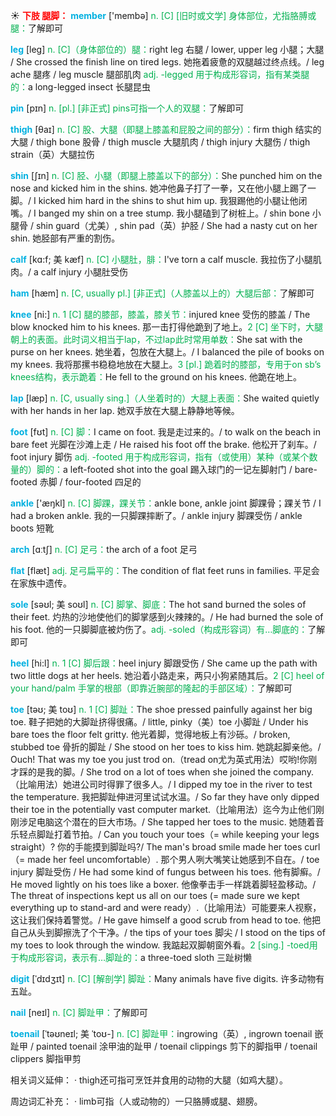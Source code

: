 ☀ <font color="red">**下肢 腿脚：**</font>
<font color="sky blue">**member**</font> ['membə] 
<font color="#00b050">n. [C] [旧时或文学] 身体部位，尤指胳膊或腿：</font>了解即可

<font color="sky blue">**leg**</font> [leɡ] 
<font color="#00b050">n. [C]（身体部位的）腿：</font>right leg 右腿 / lower, upper leg 小腿；大腿 / She crossed the finish line on tired legs. 她拖着疲惫的双腿越过终点线。/ leg ache 腿疼 / leg muscle 腿部肌肉 <font color="#00b050">adj. -legged 用于构成形容词，指有某类腿的：</font>a long-legged insect 长腿昆虫

<font color="sky blue">**pin**</font> [pɪn] 
<font color="#00b050">n. [pl.] [非正式] pins可指一个人的双腿：</font>了解即可
           
<font color="sky blue">**thigh**</font> [θaɪ]
<font color="#00b050">n. [C] 股、大腿（即腿上膝盖和屁股之间的部分）：</font>firm thigh 结实的大腿 / thigh bone 股骨 / thigh muscle 大腿肌肉 / thigh injury 大腿伤 / thigh strain（英）大腿拉伤
           
<font color="sky blue">**shin**</font> [ʃɪn]
<font color="#00b050">n. [C] 胫、小腿（即腿上膝盖以下的部分）：</font>She punched him on the nose and kicked him in the shins. 她冲他鼻子打了一拳，又在他小腿上踢了一脚。/ I kicked him hard in the shins to shut him up. 我狠踢他的小腿让他闭嘴。/ I banged my shin on a tree stump. 我小腿磕到了树桩上。/ shin bone 小腿骨 / shin guard（尤美）, shin pad（英）护胫 / She had a nasty cut on her shin. 她胫部有严重的割伤。
           
<font color="sky blue">**calf**</font> [kɑ:f; 美 kæf]
<font color="#00b050">n. [C] 小腿肚，腓：</font>I've torn a calf muscle. 我拉伤了小腿肌肉。/ a calf injury 小腿肚受伤

<font color="sky blue">**ham**</font> [hæm] 
<font color="#00b050">n. [C, usually pl.] [非正式]（人膝盖以上的）大腿后部：</font>了解即可

<font color="sky blue">**knee**</font> [ni:] 
<font color="#00b050">n. 1 [C] 腿的膝部，膝盖，膝关节：</font>injured knee 受伤的膝盖 / The blow knocked him to his knees. 那一击打得他跪到了地上。<font color="#00b050">2 [C] 坐下时，大腿朝上的表面。此时词义相当于lap，不过lap此时常用单数：</font>She sat with the purse on her knees. 她坐着，包放在大腿上。/ I balanced the pile of books on my knees. 我将那摞书稳稳地放在大腿上。<font color="#00b050">3 [pl.] 跪着时的膝部，专用于on sb’s knees结构，表示跪着：</font>He fell to the ground on his knees. 他跪在地上。

<font color="sky blue">**lap**</font> [læp] 
<font color="#00b050">n. [C, usually sing.]（人坐着时的）大腿上表面：</font>She waited quietly with her hands in her lap. 她双手放在大腿上静静地等候。

<font color="sky blue">**foot**</font> [fʊt] 
<font color="#00b050">n. [C] 脚：</font>I came on foot. 我是走过来的。/ to walk on the beach in bare feet 光脚在沙滩上走 / He raised his foot off the brake. 他松开了刹车。/ foot injury 脚伤 <font color="#00b050">adj. -footed 用于构成形容词，指有（或使用）某种（或某个数量的）脚的：</font>a left-footed shot into the goal 踢入球门的一记左脚射门 / bare-footed 赤脚 / four-footed 四足的

<font color="sky blue">**ankle**</font> ['æŋkl] 
<font color="#00b050">n. [C] 脚踝，踝关节：</font>ankle bone, ankle joint 脚踝骨；踝关节 / I had a broken ankle. 我的一只脚踝摔断了。/ ankle injury 脚踝受伤 / ankle boots 短靴

<font color="sky blue">**arch**</font> [ɑːtʃ] 
<font color="#00b050">n. [C] 足弓：</font>the arch of a foot 足弓

<font color="sky blue">**flat**</font> [flæt] 
<font color="#00b050">adj. 足弓扁平的：</font>The condition of flat feet runs in families. 平足会在家族中遗传。
           
<font color="sky blue">**sole**</font> [səʊl; 美 soʊl]
<font color="#00b050">n. [C] 脚掌、脚底：</font>The hot sand burned the soles of their feet. 灼热的沙地使他们的脚掌感到火辣辣的。/ He had burned the sole of his foot. 他的一只脚脚底被灼伤了。<font color="#00b050">adj. -soled（构成形容词）有…脚底的：</font>了解即可

<font color="sky blue">**heel**</font> [hi:l] 
<font color="#00b050">n. 1 [C] 脚后跟：</font>heel injury 脚跟受伤 / She came up the path with two little dogs at her heels. 她沿着小路走来，两只小狗紧随其后。<font color="#00b050">2 [C] heel of your hand/palm 手掌的根部（即靠近腕部的隆起的手部区域）：</font>了解即可
           
<font color="sky blue">**toe**</font> [təʊ; 美 toʊ]
<font color="#00b050">n. 1 [C] 脚趾：</font>The shoe pressed painfully against her big toe. 鞋子把她的大脚趾挤得很痛。/ little, pinky（美）toe 小脚趾 / Under his bare toes the floor felt gritty. 他光着脚，觉得地板上有沙砾。/ broken, stubbed toe 骨折的脚趾 / She stood on her toes to kiss him. 她跳起脚亲他。/ Ouch! That was my toe you just trod on.（tread on尤为英式用法）哎哟!你刚才踩的是我的脚。/ She trod on a lot of toes when she joined the company.（比喻用法）她进公司时得罪了很多人。/ I dipped my toe in the river to test the temperature. 我把脚趾伸进河里试试水温。/ So far they have only dipped their toe in the potentially vast computer market.（比喻用法）迄今为止他们刚刚涉足电脑这个潜在的巨大市场。/ She tapped her toes to the music. 她随着音乐轻点脚趾打着节拍。/ Can you touch your toes（= while keeping your legs straight）? 你的手能摸到脚趾吗?/ The man's broad smile made her toes curl（= made her feel uncomfortable）. 那个男人咧大嘴笑让她感到不自在。/ toe injury 脚趾受伤 / He had some kind of fungus between his toes. 他有脚癣。/ He moved lightly on his toes like a boxer. 他像拳击手一样跳着脚轻盈移动。/ The threat of inspections kept us all on our toes (= made sure we kept everything up to stand-ard and were ready）.（比喻用法）可能要来人视察，这让我们保持着警觉。/ He gave himself a good scrub from head to toe. 他把自己从头到脚擦洗了个干净。/ the tips of your toes 脚尖 / I stood on the tips of my toes to look through the window. 我踮起双脚朝窗外看。<font color="#00b050">2 [sing.] -toed用于构成形容词，表示有…脚趾的：</font>a three-toed sloth 三趾树懒
           
<font color="sky blue">**digit**</font> [ˈdɪdʒɪt]
<font color="#00b050">n. [C] [解剖学] 脚趾：</font>Many animals have five digits. 许多动物有五趾。

<font color="sky blue">**nail**</font> [neɪl] 
<font color="#00b050">n. [C] 脚趾甲：</font>了解即可
           
<font color="sky blue">**toenail**</font> [ˈtəʊneɪl; 美 ˈtoʊ-]
<font color="#00b050">n. [C] 脚趾甲：</font>ingrowing（英）, ingrown toenail 嵌趾甲 / painted toenail 涂甲油的趾甲 / toenail clippings 剪下的脚指甲 / toenail clippers 脚指甲剪

相关词义延伸：
· thigh还可指可烹饪并食用的动物的大腿（如鸡大腿）。

周边词汇补充：
· limb可指（人或动物的）一只胳膊或腿、翅膀。